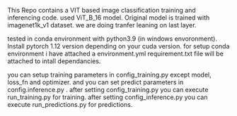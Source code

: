 This Repo contains a VIT based image classification training and inferencing code.
used ViT_B_16 model.
Original model is trained with imagenet1k_v1 dataset.
we are doing tranfer leaning on last layer.

tested in conda environment with python3.9 (in windows envoronment).
Install pytorch 1.12 version depending on your cuda version.
for setup conda environment i have attached a environment.yml
requirement.txt file will be attached to intall dependancies.

you can setup training parameters in config_training.py except model, loss_fn and optimizer.
and you can set predict parameters in config.inference.py .
after setting config_training.py you can execute run_training.py for training.
after setting config_inference.py you can execute run_predictions.py for predictions.